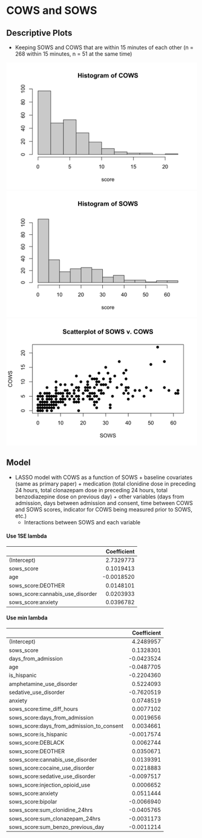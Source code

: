 COWS and SOWS
================

## Descriptive Plots

- Keeping SOWS and COWS that are within 15 minutes of each other (n =
  268 within 15 minutes, n = 51 at the same time)

![](readME_files/figure-gfm/unnamed-chunk-1-1.png)<!-- -->![](readME_files/figure-gfm/unnamed-chunk-1-2.png)<!-- -->![](readME_files/figure-gfm/unnamed-chunk-1-3.png)<!-- -->

## Model

- LASSO model with COWS as a function of SOWS + baseline covariates
  (same as primary paper) + medication (total clonidine dose in
  preceding 24 hours, total clonazepam dose in preceding 24 hours, total
  benzodiazepine dose on previous day) + other variables (days from
  admission, days between admission and consent, time between COWS and
  SOWS scores, indicator for COWS being measured prior to SOWS, etc.)
  - Interactions between SOWS and each variable

#### Use 1SE lambda

|                                  | Coefficient |
|:---------------------------------|------------:|
| (Intercept)                      |   2.7329773 |
| sows_score                       |   0.1019413 |
| age                              |  -0.0018520 |
| sows_score:DEOTHER               |   0.0148101 |
| sows_score:cannabis_use_disorder |   0.0203933 |
| sows_score:anxiety               |   0.0396782 |

#### Use min lambda

|                                           | Coefficient |
|:------------------------------------------|------------:|
| (Intercept)                               |   4.2489957 |
| sows_score                                |   0.1328301 |
| days_from_admission                       |  -0.0423524 |
| age                                       |  -0.0487705 |
| is_hispanic                               |  -0.2204360 |
| amphetamine_use_disorder                  |   0.5224093 |
| sedative_use_disorder                     |  -0.7620519 |
| anxiety                                   |   0.0748519 |
| sows_score:time_diff_hours                |   0.0077102 |
| sows_score:days_from_admission            |   0.0019656 |
| sows_score:days_from_admission_to_consent |   0.0034661 |
| sows_score:is_hispanic                    |  -0.0017574 |
| sows_score:DEBLACK                        |   0.0062744 |
| sows_score:DEOTHER                        |   0.0350671 |
| sows_score:cannabis_use_disorder          |   0.0139391 |
| sows_score:cocaine_use_disorder           |   0.0218883 |
| sows_score:sedative_use_disorder          |  -0.0097517 |
| sows_score:injection_opioid_use           |   0.0006652 |
| sows_score:anxiety                        |   0.0511444 |
| sows_score:bipolar                        |  -0.0066940 |
| sows_score:sum_clonidine_24hrs            |  -0.0405765 |
| sows_score:sum_clonazepam_24hrs           |  -0.0031173 |
| sows_score:sum_benzo_previous_day         |  -0.0011214 |
